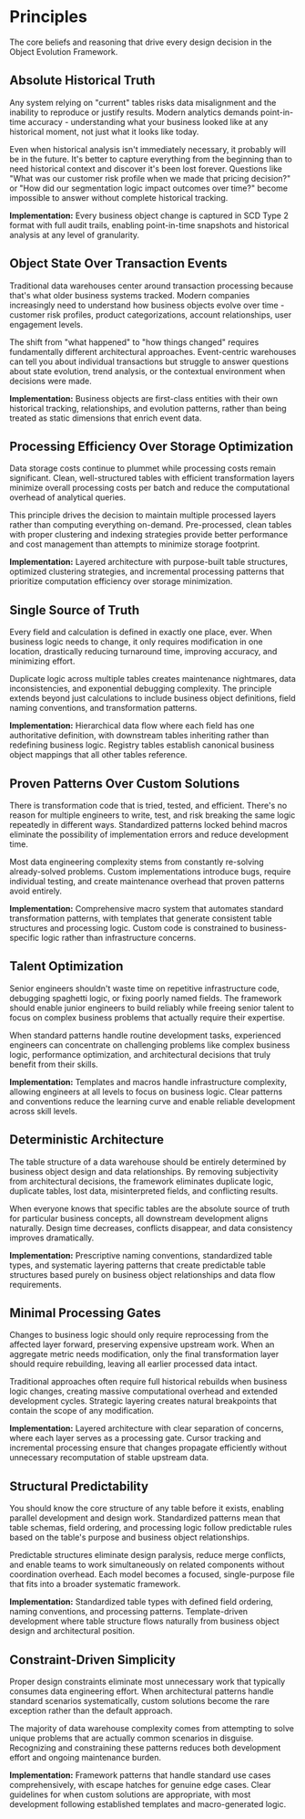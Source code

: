 # Principles

The core beliefs and reasoning that drive every design decision in the Object Evolution Framework.

## Absolute Historical Truth

Any system relying on "current" tables risks data misalignment and the inability to reproduce or justify results. Modern analytics demands point-in-time accuracy - understanding what your business looked like at any historical moment, not just what it looks like today.

Even when historical analysis isn't immediately necessary, it probably will be in the future. It's better to capture everything from the beginning than to need historical context and discover it's been lost forever. Questions like "What was our customer risk profile when we made that pricing decision?" or "How did our segmentation logic impact outcomes over time?" become impossible to answer without complete historical tracking.

**Implementation:** Every business object change is captured in SCD Type 2 format with full audit trails, enabling point-in-time snapshots and historical analysis at any level of granularity.

## Object State Over Transaction Events

Traditional data warehouses center around transaction processing because that's what older business systems tracked. Modern companies increasingly need to understand how business objects evolve over time - customer risk profiles, product categorizations, account relationships, user engagement levels.

The shift from "what happened" to "how things changed" requires fundamentally different architectural approaches. Event-centric warehouses can tell you about individual transactions but struggle to answer questions about state evolution, trend analysis, or the contextual environment when decisions were made.

**Implementation:** Business objects are first-class entities with their own historical tracking, relationships, and evolution patterns, rather than being treated as static dimensions that enrich event data.

## Processing Efficiency Over Storage Optimization

Data storage costs continue to plummet while processing costs remain significant. Clean, well-structured tables with efficient transformation layers minimize overall processing costs per batch and reduce the computational overhead of analytical queries.

This principle drives the decision to maintain multiple processed layers rather than computing everything on-demand. Pre-processed, clean tables with proper clustering and indexing strategies provide better performance and cost management than attempts to minimize storage footprint.

**Implementation:** Layered architecture with purpose-built table structures, optimized clustering strategies, and incremental processing patterns that prioritize computation efficiency over storage minimization.

## Single Source of Truth

Every field and calculation is defined in exactly one place, ever. When business logic needs to change, it only requires modification in one location, drastically reducing turnaround time, improving accuracy, and minimizing effort.

Duplicate logic across multiple tables creates maintenance nightmares, data inconsistencies, and exponential debugging complexity. The principle extends beyond just calculations to include business object definitions, field naming conventions, and transformation patterns.

**Implementation:** Hierarchical data flow where each field has one authoritative definition, with downstream tables inheriting rather than redefining business logic. Registry tables establish canonical business object mappings that all other tables reference.

## Proven Patterns Over Custom Solutions

There is transformation code that is tried, tested, and efficient. There's no reason for multiple engineers to write, test, and risk breaking the same logic repeatedly in different ways. Standardized patterns locked behind macros eliminate the possibility of implementation errors and reduce development time.

Most data engineering complexity stems from constantly re-solving already-solved problems. Custom implementations introduce bugs, require individual testing, and create maintenance overhead that proven patterns avoid entirely.

**Implementation:** Comprehensive macro system that automates standard transformation patterns, with templates that generate consistent table structures and processing logic. Custom code is constrained to business-specific logic rather than infrastructure concerns.

## Talent Optimization

Senior engineers shouldn't waste time on repetitive infrastructure code, debugging spaghetti logic, or fixing poorly named fields. The framework should enable junior engineers to build reliably while freeing senior talent to focus on complex business problems that actually require their expertise.

When standard patterns handle routine development tasks, experienced engineers can concentrate on challenging problems like complex business logic, performance optimization, and architectural decisions that truly benefit from their skills.

**Implementation:** Templates and macros handle infrastructure complexity, allowing engineers at all levels to focus on business logic. Clear patterns and conventions reduce the learning curve and enable reliable development across skill levels.

## Deterministic Architecture

The table structure of a data warehouse should be entirely determined by business object design and data relationships. By removing subjectivity from architectural decisions, the framework eliminates duplicate logic, duplicate tables, lost data, misinterpreted fields, and conflicting results.

When everyone knows that specific tables are the absolute source of truth for particular business concepts, all downstream development aligns naturally. Design time decreases, conflicts disappear, and data consistency improves dramatically.

**Implementation:** Prescriptive naming conventions, standardized table types, and systematic layering patterns that create predictable table structures based purely on business object relationships and data flow requirements.

## Minimal Processing Gates

Changes to business logic should only require reprocessing from the affected layer forward, preserving expensive upstream work. When an aggregate metric needs modification, only the final transformation layer should require rebuilding, leaving all earlier processed data intact.

Traditional approaches often require full historical rebuilds when business logic changes, creating massive computational overhead and extended development cycles. Strategic layering creates natural breakpoints that contain the scope of any modification.

**Implementation:** Layered architecture with clear separation of concerns, where each layer serves as a processing gate. Cursor tracking and incremental processing ensure that changes propagate efficiently without unnecessary recomputation of stable upstream data.

## Structural Predictability

You should know the core structure of any table before it exists, enabling parallel development and design work. Standardized patterns mean that table schemas, field ordering, and processing logic follow predictable rules based on the table's purpose and business object relationships.

Predictable structures eliminate design paralysis, reduce merge conflicts, and enable teams to work simultaneously on related components without coordination overhead. Each model becomes a focused, single-purpose file that fits into a broader systematic framework.

**Implementation:** Standardized table types with defined field ordering, naming conventions, and processing patterns. Template-driven development where table structure flows naturally from business object design and architectural position.

## Constraint-Driven Simplicity

Proper design constraints eliminate most unnecessary work that typically consumes data engineering effort. When architectural patterns handle standard scenarios systematically, custom solutions become the rare exception rather than the default approach.

The majority of data warehouse complexity comes from attempting to solve unique problems that are actually common scenarios in disguise. Recognizing and constraining these patterns reduces both development effort and ongoing maintenance burden.

**Implementation:** Framework patterns that handle standard use cases comprehensively, with escape hatches for genuine edge cases. Clear guidelines for when custom solutions are appropriate, with most development following established templates and macro-generated logic.